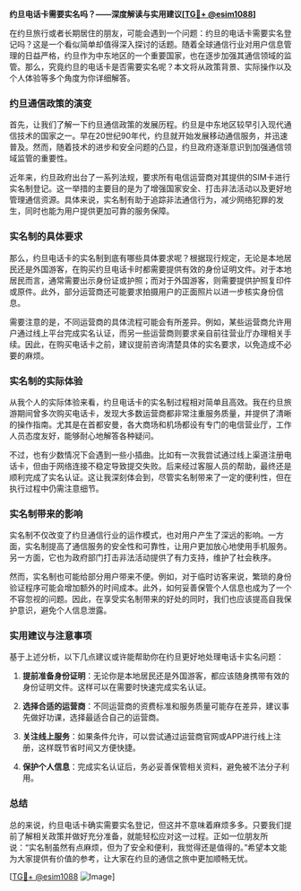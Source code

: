 **约旦电话卡需要实名吗？——深度解读与实用建议[[TG💪+ @esim1088](https://t.me/s/esim1088)]**

在约旦旅行或者长期居住的朋友，可能会遇到一个问题：约旦的电话卡需要实名登记吗？这是一个看似简单却值得深入探讨的话题。随着全球通信行业对用户信息管理的日益严格，约旦作为中东地区的一个重要国家，也在逐步加强其通信领域的监管。那么，究竟约旦的电话卡是否需要实名呢？本文将从政策背景、实际操作以及个人体验等多个角度为你详细解答。

### 约旦通信政策的演变

首先，让我们了解一下约旦通信政策的发展历程。约旦是中东地区较早引入现代通信技术的国家之一。早在20世纪90年代，约旦就开始发展移动通信服务，并迅速普及。然而，随着技术的进步和安全问题的凸显，约旦政府逐渐意识到加强通信领域监管的重要性。

近年来，约旦政府出台了一系列法规，要求所有电信运营商对其提供的SIM卡进行实名制登记。这一举措的主要目的是为了增强国家安全、打击非法活动以及更好地管理通信资源。具体来说，实名制有助于追踪非法通信行为，减少网络犯罪的发生，同时也能为用户提供更加可靠的服务保障。

### 实名制的具体要求

那么，约旦电话卡的实名制到底有哪些具体要求呢？根据现行规定，无论是本地居民还是外国游客，在购买约旦电话卡时都需要提供有效的身份证明文件。对于本地居民而言，通常需要出示身份证或护照；而对于外国游客，则需要提供护照复印件或原件。此外，部分运营商还可能要求拍摄用户的正面照片以进一步核实身份信息。

需要注意的是，不同运营商的具体流程可能会有所差异。例如，某些运营商允许用户通过线上平台完成实名认证，而另一些运营商则要求亲自前往营业厅办理相关手续。因此，在购买电话卡之前，建议提前咨询清楚具体的实名要求，以免造成不必要的麻烦。

### 实名制的实际体验

从我个人的实际体验来看，约旦电话卡的实名制过程相对简单且高效。我在约旦旅游期间曾多次购买电话卡，发现大多数运营商都非常注重服务质量，并提供了清晰的操作指南。尤其是在首都安曼，各大商场和机场都设有专门的电信营业厅，工作人员态度友好，能够耐心地解答各种疑问。

不过，也有少数情况下会遇到一些小插曲。比如有一次我尝试通过线上渠道注册电话卡，但由于网络连接不稳定导致提交失败。后来经过客服人员的帮助，最终还是顺利完成了实名认证。这让我深刻体会到，尽管实名制带来了一定的便利性，但在执行过程中仍需注意细节。

### 实名制带来的影响

实名制不仅改变了约旦通信行业的运作模式，也对用户产生了深远的影响。一方面，实名制提高了通信服务的安全性和可靠性，让用户更加放心地使用手机服务。另一方面，它也为政府部门打击非法活动提供了有力支持，维护了社会秩序。

然而，实名制也可能给部分用户带来不便。例如，对于临时访客来说，繁琐的身份验证程序可能会增加额外的时间成本。此外，如何妥善保管个人信息也成为了一个不容忽视的问题。因此，在享受实名制带来的好处的同时，我们也应该提高自我保护意识，避免个人信息泄露。

### 实用建议与注意事项

基于上述分析，以下几点建议或许能帮助你在约旦更好地处理电话卡实名问题：

1. **提前准备身份证明**：无论你是本地居民还是外国游客，都应该随身携带有效的身份证明文件。这样可以在需要时快速完成实名认证。
   
2. **选择合适的运营商**：不同运营商的资费标准和服务质量可能存在差异，建议事先做好功课，选择最适合自己的运营商。

3. **关注线上服务**：如果条件允许，可以尝试通过运营商官网或APP进行线上注册，这样既节省时间又方便快捷。

4. **保护个人信息**：完成实名认证后，务必妥善保管相关资料，避免被不法分子利用。

### 总结

总的来说，约旦电话卡确实需要实名登记，但这并不意味着麻烦多多。只要我们提前了解相关政策并做好充分准备，就能轻松应对这一过程。正如一位朋友所说：“实名制虽然有点麻烦，但为了安全和便利，我觉得还是值得的。”希望本文能为大家提供有价值的参考，让大家在约旦的通信之旅中更加顺畅无忧。

[[TG💪+ @esim1088](https://t.me/s/esim1088) ![Image](https://i.postimg.cc/4NQfJmqS/Snipaste-2025-05-13-00-14-12.png)]